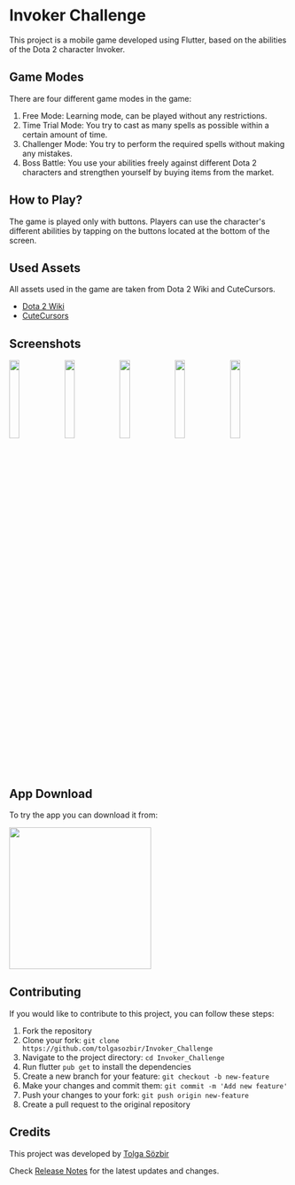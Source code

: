 # Invoker Challenge

This project is a mobile game developed using Flutter, based on the abilities of the Dota 2 character Invoker.

## Game Modes

There are four different game modes in the game:

1. Free Mode: Learning mode, can be played without any restrictions.
2. Time Trial Mode: You try to cast as many spells as possible within a certain amount of time.
3. Challenger Mode: You try to perform the required spells without making any mistakes.
4. Boss Battle: You use your abilities freely against different Dota 2 characters and strengthen yourself by buying items from the market.

## How to Play?

The game is played only with buttons. Players can use the character's different abilities by tapping on the buttons located at the bottom of the screen.

## Used Assets

All assets used in the game are taken from Dota 2 Wiki and CuteCursors. 

- [Dota 2 Wiki](https://dota2.fandom.com/wiki/Dota_2_Wiki)
- [CuteCursors](https://cutecursors.com/)

## Screenshots

<p float="left">
  <img src="https://user-images.githubusercontent.com/79727679/234611501-b00a0426-1fca-452b-a942-e2e58120630d.png" width="19%" />
  <img src="https://user-images.githubusercontent.com/79727679/234611704-53bd2dd4-dfa7-40ea-8a2e-72324b401bbe.png" width="19%" />
  <img src="https://user-images.githubusercontent.com/79727679/234612910-08458001-ebf0-4cfc-98ad-c73498dc43e1.png" width="19%" />
  <img src="https://user-images.githubusercontent.com/79727679/234612962-703ffe79-b908-44d8-856c-edeaf710b20f.png" width="19%" />
  <img src="https://user-images.githubusercontent.com/79727679/234612989-9100e6c2-3f63-47b7-b2e9-f6a364be18d6.png" width="19%" />
</p>

## App Download

To try the app you can download it from:

[<img src="https://user-images.githubusercontent.com/79727679/234613416-e7925e96-10f1-4ad6-915f-388d763d4935.png" width=256>](https://play.google.com/store/apps/details?id=com.dota2.invoker.game)


## Contributing

If you would like to contribute to this project, you can follow these steps:

1. Fork the repository
2. Clone your fork: `git clone https://github.com/tolgasozbir/Invoker_Challenge`
3. Navigate to the project directory: `cd Invoker_Challenge`
4. Run flutter `pub get` to install the dependencies
5. Create a new branch for your feature: `git checkout -b new-feature`
6. Make your changes and commit them: `git commit -m 'Add new feature'`
7. Push your changes to your fork: `git push origin new-feature`
8. Create a pull request to the original repository

## Credits
This project was developed by [Tolga Sözbir](https://github.com/tolgasozbir)

Check [Release Notes](https://github.com/tolgasozbir/Invoker_Challenge/blob/main/release_notes.txt) for the latest updates and changes.
